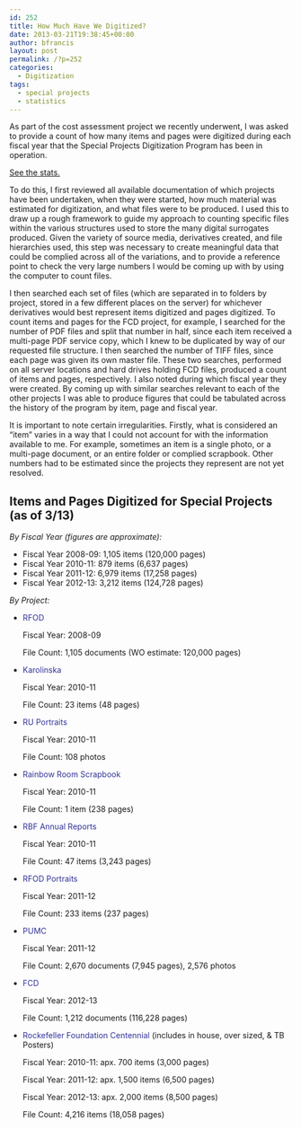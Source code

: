 ```yaml
---
id: 252
title: How Much Have We Digitized?
date: 2013-03-21T19:38:45+00:00
author: bfrancis
layout: post
permalink: /?p=252
categories:
  - Digitization
tags:
  - special projects
  - statistics
---
```

As part of the cost assessment project we recently underwent, I was asked to provide a count of how many items and pages were digitized during each fiscal year that the Special Projects Digitization Program has been in operation.

[See the stats.](#stats)

To do this, I first reviewed all available documentation of which projects have been undertaken, when they were started, how much material was estimated for digitization, and what files were to be produced. I used this to draw up a rough framework to guide my approach to counting specific files within the various structures used to store the many digital surrogates produced. Given the variety of source media, derivatives created, and file hierarchies used, this step was necessary to create meaningful data that could be complied across all of the variations, and to provide a reference point to check the very large numbers I would be coming up with by using the computer to count files.<!--more-->

I then searched each set of files (which are separated in to folders by project, stored in a few different places on the server) for whichever derivatives would best represent items digitized and pages digitized. To count items and pages for the FCD project, for example, I searched for the number of PDF files and split that number in half, since each item received a multi-page PDF service copy, which I knew to be duplicated by way of our requested file structure. I then searched the number of TIFF files, since each page was given its own master file. These two searches, performed on all server locations and hard drives holding FCD files, produced a count of items and pages, respectively. I also noted during which fiscal year they were created. By coming up with similar searches relevant to each of the other projects I was able to produce figures that could be tabulated across the history of the program by item, page and fiscal year.

It is important to note certain irregularities. Firstly, what is considered an “item” varies in a way that I could not account for with the information available to me. For example, sometimes an item is a single photo, or a multi-page document, or an entire folder or complied scrapbook. Other numbers had to be estimated since the projects they represent are not yet resolved.

<a name="stats"></a>

<h2 style="text-align: left;">
  <strong>Items and Pages Digitized for Special Projects (as of 3/13)</strong>
</h2>

_By Fiscal Year (figures are approximate):_

  * Fiscal Year 2008-09: 1,105 items (120,000 pages)
  * Fiscal Year 2010-11: 879 items (6,637 pages)
  * Fiscal Year 2011-12: 6,979 items (17,258 pages)
  * Fiscal Year 2012-13: 3,212 items (124,728 pages)

_By Project:_

  * <span style="color: #333399;">RFOD</span>

    Fiscal Year: 2008-09

    File Count: 1,105 documents (WO estimate: 120,000 pages)
  * <span style="color: #333399;">Karolinska</span>

    Fiscal Year: 2010-11

    File Count: 23 items (48 pages)
  * <span style="color: #333399;">RU Portraits</span>

    Fiscal Year: 2010-11

    File Count: 108 photos
  * <span style="color: #333399;">Rainbow Room Scrapbook</span>

    Fiscal Year: 2010-11

    File Count: 1 item (238 pages)
  * <span style="color: #333399;">RBF Annual Reports</span>

    Fiscal Year: 2010-11

    File Count: 47 items (3,243 pages)
  * <span style="color: #333399;">RFOD Portraits</span>

    Fiscal Year: 2011-12

    File Count: 233 items (237 pages)
  * <span style="color: #333399;">PUMC</span>

    Fiscal Year: 2011-12

    File Count: 2,670 documents (7,945 pages), 2,576 photos
  * <span style="color: #333399;">FCD</span>

    Fiscal Year: 2012-13

    File Count: 1,212 documents (116,228 pages)
  * <span style="color: #333399;">Rockefeller Foundation Centennial</span> (includes in house, over sized, & TB Posters)

    Fiscal Year: 2010-11: apx. 700 items (3,000 pages)

    Fiscal Year: 2011-12: apx. 1,500 items (6,500 pages)

    Fiscal Year: 2012-13: apx. 2,000 items (8,500 pages)

    File Count: 4,216 items (18,058 pages)
